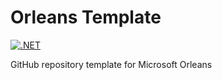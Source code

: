 # Orleans Template

[![.NET](https://github.com/IEvangelist/orleans-template/actions/workflows/dotnet.yml/badge.svg)](https://github.com/IEvangelist/orleans-template/actions/workflows/dotnet.yml)

GitHub repository template for Microsoft Orleans
